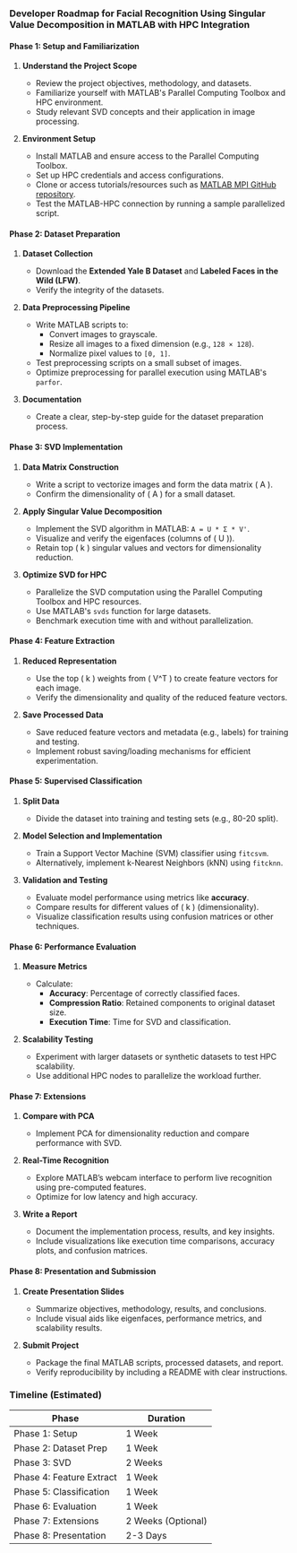 ### Developer Roadmap for **Facial Recognition Using Singular Value Decomposition in MATLAB with HPC Integration**

#### Phase 1: **Setup and Familiarization**
1. **Understand the Project Scope**  
   - Review the project objectives, methodology, and datasets.
   - Familiarize yourself with MATLAB's Parallel Computing Toolbox and HPC environment.  
   - Study relevant SVD concepts and their application in image processing.

2. **Environment Setup**  
   - Install MATLAB and ensure access to the Parallel Computing Toolbox.  
   - Set up HPC credentials and access configurations.  
   - Clone or access tutorials/resources such as [MATLAB MPI GitHub repository](https://github.com/mrychlik/matlabmpi).  
   - Test the MATLAB-HPC connection by running a sample parallelized script.

#### Phase 2: **Dataset Preparation**
1. **Dataset Collection**  
   - Download the **Extended Yale B Dataset** and **Labeled Faces in the Wild (LFW)**.
   - Verify the integrity of the datasets.

2. **Data Preprocessing Pipeline**  
   - Write MATLAB scripts to:
     - Convert images to grayscale.
     - Resize all images to a fixed dimension (e.g., `128 × 128`).
     - Normalize pixel values to `[0, 1]`.
   - Test preprocessing scripts on a small subset of images.  
   - Optimize preprocessing for parallel execution using MATLAB's `parfor`.

3. **Documentation**  
   - Create a clear, step-by-step guide for the dataset preparation process.

#### Phase 3: **SVD Implementation**
1. **Data Matrix Construction**  
   - Write a script to vectorize images and form the data matrix \( A \).  
   - Confirm the dimensionality of \( A \) for a small dataset.

2. **Apply Singular Value Decomposition**  
   - Implement the SVD algorithm in MATLAB: `A = U * Σ * V'`.  
   - Visualize and verify the eigenfaces (columns of \( U \)).  
   - Retain top \( k \) singular values and vectors for dimensionality reduction.  

3. **Optimize SVD for HPC**  
   - Parallelize the SVD computation using the Parallel Computing Toolbox and HPC resources.  
   - Use MATLAB's `svds` function for large datasets.  
   - Benchmark execution time with and without parallelization.

#### Phase 4: **Feature Extraction**
1. **Reduced Representation**  
   - Use the top \( k \) weights from \( V^T \) to create feature vectors for each image.  
   - Verify the dimensionality and quality of the reduced feature vectors.

2. **Save Processed Data**  
   - Save reduced feature vectors and metadata (e.g., labels) for training and testing.  
   - Implement robust saving/loading mechanisms for efficient experimentation.

#### Phase 5: **Supervised Classification**
1. **Split Data**  
   - Divide the dataset into training and testing sets (e.g., 80-20 split).

2. **Model Selection and Implementation**  
   - Train a Support Vector Machine (SVM) classifier using `fitcsvm`.  
   - Alternatively, implement k-Nearest Neighbors (kNN) using `fitcknn`.  

3. **Validation and Testing**  
   - Evaluate model performance using metrics like **accuracy**.  
   - Compare results for different values of \( k \) (dimensionality).  
   - Visualize classification results using confusion matrices or other techniques.

#### Phase 6: **Performance Evaluation**
1. **Measure Metrics**  
   - Calculate:
     - **Accuracy**: Percentage of correctly classified faces.
     - **Compression Ratio**: Retained components to original dataset size.
     - **Execution Time**: Time for SVD and classification.

2. **Scalability Testing**  
   - Experiment with larger datasets or synthetic datasets to test HPC scalability.  
   - Use additional HPC nodes to parallelize the workload further.

#### Phase 7: **Extensions**
1. **Compare with PCA**  
   - Implement PCA for dimensionality reduction and compare performance with SVD.  

2. **Real-Time Recognition**  
   - Explore MATLAB’s webcam interface to perform live recognition using pre-computed features.  
   - Optimize for low latency and high accuracy.

3. **Write a Report**  
   - Document the implementation process, results, and key insights.  
   - Include visualizations like execution time comparisons, accuracy plots, and confusion matrices.

#### Phase 8: **Presentation and Submission**
1. **Create Presentation Slides**  
   - Summarize objectives, methodology, results, and conclusions.  
   - Include visual aids like eigenfaces, performance metrics, and scalability results.

2. **Submit Project**  
   - Package the final MATLAB scripts, processed datasets, and report.  
   - Verify reproducibility by including a README with clear instructions.

### Timeline (Estimated)

| **Phase**               | **Duration**       |  
|--------------------------|--------------------|  
| Phase 1: Setup           | 1 Week            |  
| Phase 2: Dataset Prep    | 1 Week            |  
| Phase 3: SVD             | 2 Weeks           |  
| Phase 4: Feature Extract | 1 Week            |  
| Phase 5: Classification  | 1 Week            |  
| Phase 6: Evaluation      | 1 Week            |  
| Phase 7: Extensions      | 2 Weeks (Optional)|  
| Phase 8: Presentation    | 2-3 Days          |  